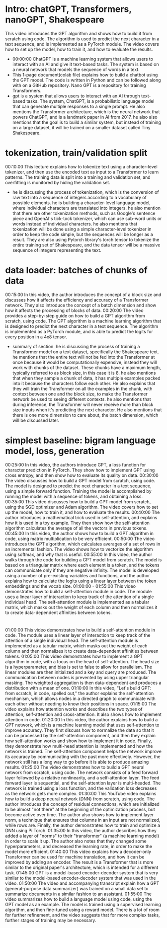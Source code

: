 # Intro: chatGPT, Transformers, nanoGPT, Shakespeare

This video introduces the GPT algorithm and shows how to build it from scratch using code. The algorithm is used to predict the next character in a text sequence, and is implemented as a PyTorch module. The video covers how to set up the model, how to train it, and how to evaluate the results.

- 00:00:00 ChatGPT is a machine learning system that allows users to interact with an AI and give it text-based tasks. The system is based on a neural network that models the sequence of words in a text. 
- This 1-page document(colab file) explains how to build a chatbot using the GPT model. The code is written in Python and can be followed along with on a GitHub repository. Nano GPT is a repository for training Transformers.
- gpt is a system that allows users to interact with an AI through text-based tasks. The system, ChatGPT, is a probabilistic language model that can generate multiple responses to a single prompt. He also mentions the Transformer architecture, which is the neural network that powers ChatGPT, and is a landmark paper in AI from 2017. he also also mentions that the goal is to build a similar system, but instead of training on a large dataset, it will be trained on a smaller dataset called Tiny Shakespeare.

# tokenization, train/validation split
00:10:00 This lecture explains how to tokenize text using a character-level tokenizer, and then use the encoded text as input to a Transformer to learn patterns. The training data is split into a training and validation set, and overfitting is monitored by hiding the validation set.
- he is discussing the process of tokenization, which is the conversion of raw text into a sequence of integers according to a vocabulary of possible elements. he is building a character-level language model, where individual characters are translated into integers. he also mention that there are other tokenization methods, such as Google's sentence piece and OpenAI's tick-tock tokenizer, which can use sub-word units or words instead of individual characters. he also mentions that tokenization will be done using a simple character-level tokenizer in order to keep the code simple, but the sequences will be longer as a result. They are also using Pytorch library's torch.tensor to tokenize the entire training set of Shakespeare, and the data tensor will be a massive sequence of integers representing the text.

# data loader: batches of chunks of data
00:15:00 In this video, the author introduces the concept of a block size and discusses how it affects the efficiency and accuracy of a Transformer network. They also introduce the concept of a batch dimension and show how it affects the processing of blocks of data.
00:20:00 The video provides a step-by-step guide on how to build a GPT algorithm from scratch, using code. The GPT algorithm is a machine learning algorithm that is designed to predict the next character in a text sequence. The algorithm is implemented as a PyTorch module, and is able to predict the logits for every position in a 4x8 tensor.
- summary of section: he is discussing the process of training a Transformer model on a text dataset, specifically the Shakespeare text. he mentions that the entire text will not be fed into the Transformer at once because it would be computationally expensive, instead they will work with chunks of the dataset. These chunks have a maximum length, typically referred to as block size, in this case it is 8. he also mentions that when they sample a chunk of data, it has multiple examples packed into it because the characters follow each other. He also explains that they will train the Transformer on all the examples in the chunk, with context between one and the block size, to make the Transformer network be used to seeing different contexts. he also mentions that during inference, the Transformer will never receive more than block size inputs when it's predicting the next character. He also mentions that there is one more dimension to care about, the batch dimension, which will be discussed later.

# simplest baseline: bigram language model, loss, generation 
00:25:00 In this video, the authors introduce GPT, a loss function for character prediction in PyTorch. They show how to implement GPT using cross entropy, and then show how to evaluate its quality on data.
00:30:00 The video discusses how to build a GPT model from scratch, using code. The model is designed to predict the next character in a text sequence, using a simple forward function. Training the model is accomplished by running the model with a sequence of tokens, and obtaining a loss.
00:35:00 This video discusses how to build a GPT model from scratch, using the SGD optimizer and Adam algorithm. The video covers how to set up the model, how to train it, and how to evaluate the results.
00:40:00 The author introduces a mathematical trick used in self-attention, and explains how it is used in a toy example. They then show how the self-attention algorithm calculates the average of all the vectors in previous tokens.
00:45:00 In this video, the author shows how to build a GPT algorithm in code, using matrix multiplication to be very efficient.
00:50:00 The video introduces the GPT algorithm, which calculates averages of a set of rows in an incremental fashion. The video shows how to vectorize the algorithm using softmax, and why that is useful.
00:55:00 In this video, the author walks through the code for building a GPT model from scratch. The model is based on a triangular matrix where each element is a token, and the tokens can communicate only if they are negative infinity. The model is developed using a number of pre-existing variables and functions, and the author explains how to calculate the logits using a linear layer between the token embeddings and the vocab size.
01:00:00 - 01:55:00
This video demonstrates how to build a self-attention module in code. The module uses a linear layer of interaction to keep track of the attention of a single individual head. The self-attention module is implemented as a tabular matrix, which masks out the weight of each column and then normalizes it to create data-dependent affinities between tokens.

#
#
#
#
#
#
#
#
#
#
#
#
#
#
#
#
#
#
#
#
#
#
#
#
#
#
#
#
#
#
#
#
#
#
#
#

01:00:00 This video demonstrates how to build a self-attention module in code. The module uses a linear layer of interaction to keep track of the attention of a single individual head. The self-attention module is implemented as a tabular matrix, which masks out the weight of each column and then normalizes it to create data-dependent affinities between tokens.
01:05:00 This video demonstrates how to implement a GPT algorithm in code, with a focus on the head of self-attention. The head size is a hyperparameter, and bias is set to false to allow for parallelism. The linear modules are then initialized and a key and query are produced. The communication between nodes is prevented by using upper triangular masking. The weighted aggregation is then data-dependent and produces a distribution with a mean of one.
01:10:00 In this video, "Let's build GPT: from scratch, in code, spelled out," the author explains the self-attention mechanism, which allows nodes in a directed graph to communicate with each other without needing to know their positions in space.
01:15:00 The video explains how attention works and describes the two types of attention, self-attention and cross-attention. It also shows how to implement attention in code.
01:20:00 In this video, the author explains how to build a GPT network, which is a machine learning model that uses self-attention to improve accuracy. They first discuss how to normalize the data so that it can be processed by the self-attention component, and then they explain how self-attention works and show how to implement it in code. Finally, they demonstrate how multi-head attention is implemented and how the network is trained. The self-attention component helps the network improve its accuracy by communicating with the past more effectively. However, the network still has a long way to go before it is able to produce amazing results.
01:25:00 The video demonstrates how to build a GPT neural network from scratch, using code. The network consists of a feed forward layer followed by a relative nonlinearity, and a self-attention layer. The feed forward layer is sequential, and the self-attention layer is multi-headed. The network is trained using a loss function, and the validation loss decreases as the network gets more complex.
01:30:00 This YouTube video explains how to build a deep neural network (DNN) from scratch, using code. The author introduces the concept of residual connections, which are initialized to be almost "not there" at the beginning of the optimization process, but become active over time. The author also shows how to implement layer norm, a technique that ensures that columns in an input are not normalized, while rows are. Finally, the author demonstrates how to train and optimize a DNN using Pi Torch.
01:35:00 In this video, the author describes how they added a layer of "norms" to their "transformer" (a machine learning model) in order to scale it up. The author also notes that they changed some hyperparameters, and decreased the learning rate, in order to make the model more efficient.
01:40:00 This video explains how a decoder-only Transformer can be used for machine translation, and how it can be improved by adding an encoder. The result is a Transformer that is more similar to the original paper's architecture, which is intended for a different task.
01:45:00 GPT is a model-based encoder-decoder system that is very similar to the model-based encoder-decoder system that was used in the video.
01:50:00 The video and accompanying transcript explain how a GPT (general-purpose data summarizer) was trained on a small data set to summarize documents in a similar fashion to an assistant.
01:55:00 The video summarizes how to build a language model using code, using the GPT model as an example. The model is trained using a supervised learning algorithm, and then fine-tuned using a reward model. There is a lot of room for further refinement, and the video suggests that for more complex tasks, further stages of training may be necessary.